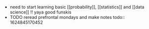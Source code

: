 - need to start learning basic [[probability]], [[statistics]] and [[data science]] !! yaya good funskis
- TODO reread prefrontal mondays and make notes
  todo:: 1624845170452